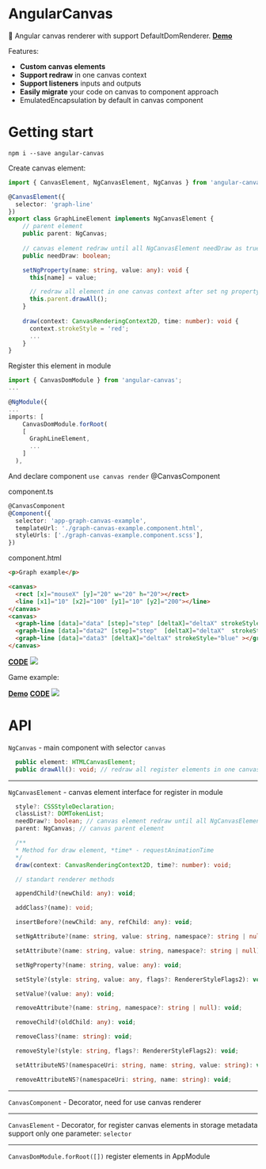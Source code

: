 # AngularCanvas

🎨 Angular canvas renderer with support DefaultDomRenderer. **[Demo](https://irustm.github.io/angular-canvas/)**

Features:
- **Custom canvas elements**
- **Support redraw** in one canvas context
- **Support listeners** inputs and outputs
- **Easily migrate** your code on canvas to component approach
- EmulatedEncapsulation by default in canvas component


# Getting start

`npm i --save angular-canvas`

Create canvas element:

```ts
import { CanvasElement, NgCanvasElement, NgCanvas } from 'angular-canvas';

@CanvasElement({
  selector: 'graph-line'
})
export class GraphLineElement implements NgCanvasElement {
    // parent element  
    public parent: NgCanvas;
   
    // canvas element redraw until all NgCanvasElement needDraw as true
    public needDraw: boolean;

    setNgProperty(name: string, value: any): void {
      this[name] = value;

      // redraw all element in one canvas context after set ng property
      this.parent.drawAll(); 
    }
  
    draw(context: CanvasRenderingContext2D, time: number): void {
      context.strokeStyle = 'red';
      ...
    }
}
```

Register this element in module

```ts
import { CanvasDomModule } from 'angular-canvas';
...

@NgModule({
...
imports: [
    CanvasDomModule.forRoot(
    [
      GraphLineElement,
      ...
    ]
  ),
```

And declare component `use canvas render`
@CanvasComponent

component.ts
```ts
@CanvasComponent
@Component({
  selector: 'app-graph-canvas-example',
  templateUrl: './graph-canvas-example.component.html',
  styleUrls: ['./graph-canvas-example.component.scss'],
})
```

component.html
```html
<p>Graph example</p>

<canvas>
  <rect [x]="mouseX" [y]="20" w="20" h="20"></rect>
  <line [x1]="10" [x2]="100" [y1]="10" [y2]="200"></line>
</canvas>
<canvas>
  <graph-line [data]="data" [step]="step" [deltaX]="deltaX" strokeStyle="orange" ></graph-line>
  <graph-line [data]="data2" [step]="step"  [deltaX]="deltaX"  strokeStyle="green"></graph-line>
  <graph-line [data]="data3" [deltaX]="deltaX" strokeStyle="blue" ></graph-line>
</canvas>

```
**[CODE](https://github.com/irustm/angular-canvas/tree/master/src/app/graph-example-module)**
<img src ="https://github.com/irustm/angular-canvas/blob/master/assets/graph-example.png?raw=true">


Game example:

**[Demo](https://irustm.github.io/angular-canvas/)**
**[CODE](https://github.com/irustm/angular-canvas/tree/master/src/app/game)**
<img src ="https://github.com/irustm/angular-canvas/blob/master/assets/game-example.png?raw=true">


# API

`NgCanvas` - main component with selector `canvas`
```ts
  public element: HTMLCanvasElement;
  public drawAll(): void; // redraw all register elements in one canvas context

```
---

`NgCanvasElement` - canvas element interface for register in module 
```ts
  style?: CSSStyleDeclaration;
  classList?: DOMTokenList;
  needDraw?: boolean; // canvas element redraw until all NgCanvasElement needDraw as true
  parent: NgCanvas; // canvas parent element

  /**
  * Method for draw element, *time* - requestAnimationTime
  */
  draw(context: CanvasRenderingContext2D, time?: number): void; 

  // standart renderer methods

  appendChild?(newChild: any): void;

  addClass?(name): void;

  insertBefore?(newChild: any, refChild: any): void;

  setNgAttribute?(name: string, value: string, namespace?: string | null): void;

  setAttribute?(name: string, value: string, namespace?: string | null): void;

  setNgProperty?(name: string, value: any): void;

  setStyle?(style: string, value: any, flags?: RendererStyleFlags2): void;

  setValue?(value: any): void;

  removeAttribute?(name: string, namespace?: string | null): void;

  removeChild?(oldChild: any): void;

  removeClass?(name: string): void;

  removeStyle?(style: string, flags?: RendererStyleFlags2): void;

  setAttributeNS?(namespaceUri: string, name: string, value: string): void;

  removeAttributeNS?(namespaceUri: string, name: string): void;
```

---
`CanvasComponent` - Decorator, need for use canvas renderer

---

`CanvasElement` - Decorator, for register canvas elements in storage metadata
support only one parameter: `selector`

---

`CanvasDomModule.forRoot([])` register elements in AppModule
